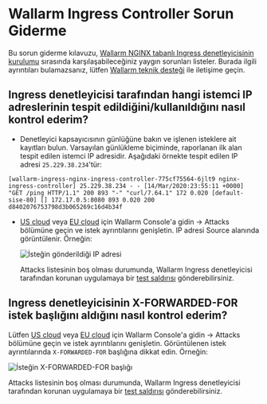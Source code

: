 # Wallarm Ingress Controller Sorun Giderme

Bu sorun giderme kılavuzu, [Wallarm NGINX tabanlı Ingress denetleyicisinin kurulumu](../admin-en/installation-kubernetes-en.md) sırasında karşılaşabileceğiniz yaygın sorunları listeler. Burada ilgili ayrıntıları bulamazsanız, lütfen [Wallarm teknik desteği](mailto:support@wallarm.com) ile iletişime geçin.

## Ingress denetleyicisi tarafından hangi istemci IP adreslerinin tespit edildiğini/kullanıldığını nasıl kontrol ederim?

* Denetleyici kapsayıcısının günlüğüne bakın ve işlenen isteklere ait kayıtları bulun. Varsayılan günlükleme biçiminde, raporlanan ilk alan tespit edilen istemci IP adresidir. Aşağıdaki örnekte tespit edilen IP adresi `25.229.38.234`'tür:
```
[wallarm-ingress-nginx-ingress-controller-775cf75564-6jlt9 nginx-ingress-controller] 25.229.38.234 - - [14/Mar/2020:23:55:11 +0000] "GET /ping HTTP/1.1" 200 893 "-" "curl/7.64.1" 172 0.020 [default-sise-80] [] 172.17.0.5:8080 893 0.020 200 d8402076753798d3b065269c16d4b34f 
```

* [US cloud](https://us1.my.wallarm.com) veya [EU cloud](https://my.wallarm.com) için Wallarm Console'a gidin → Attacks bölümüne geçin ve istek ayrıntılarını genişletin. IP adresi Source alanında görüntülenir. Örneğin:

    ![İsteğin gönderildiği IP adresi](../images/request-ip-address.png)

    Attacks listesinin boş olması durumunda, Wallarm Ingress denetleyicisi tarafından korunan uygulamaya bir [test saldırısı](../admin-en/uat-checklist-en.md#node-registers-attacks) gönderebilirsiniz.
    
## Ingress denetleyicisinin X-FORWARDED-FOR istek başlığını aldığını nasıl kontrol ederim?

Lütfen [US cloud](https://us1.my.wallarm.com) veya [EU cloud](https://my.wallarm.com) için Wallarm Console'a gidin → Attacks bölümüne geçin ve istek ayrıntılarını genişletin. Görüntülenen istek ayrıntılarında `X-FORWARDED-FOR` başlığına dikkat edin. Örneğin:

![İsteğin X-FORWARDED-FOR başlığı](../images/x-forwarded-for-header.png)

Attacks listesinin boş olması durumunda, Wallarm Ingress denetleyicisi tarafından korunan uygulamaya bir [test saldırısı](../admin-en/uat-checklist-en.md#node-registers-attacks) gönderebilirsiniz.